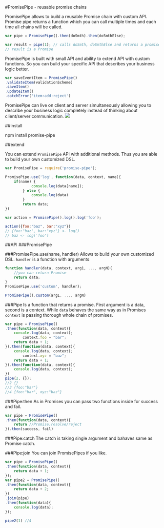 #PromisePipe - reusable promise chains

PromisePipe allows to build a reusable Promise chain with custom API. Promise pipe returns a function which you can call multiple times and each time all chains will be called.

```javascript
var pipe = PromisePipe().then(doSmth).then(doSmthElse);

var result = pipe(1); // calls doSmth, doSmthElse and returns a promise
// result is a Promise

```

PromisePipe is built with small API and ability to extend API with custom functions. So you can build your specific API that describes your business logic better.

```javascript
var saveEventItem = PromisePipe()
.validateItem(validationScheme)
.saveItem()
.updateItem()
.catchError('item:add:reject')
```

PromisePipe can live on client and server simultaneously allowing you to describe your business logic completely instead of thinking about client/server communication.
![](http://g.recordit.co/0jVhHM2rOW.gif)

##install

npm install promise-pipe

##extend

You can extend ```PromisePipe``` API with additional methods. Thus you are able to build your own customized DSL.
```javascript
var PromisePipe = require('promise-pipe');

PromisePipe.use('log', function(data, context, name){
	if(name) {
			console.log(data[name]);
		} else {
			console.log(data)
		}
		return data;
})

var action = PromisePipe().log().log('foo');

action({foo:"baz", bar:"xyz"})
// {foo:"baz", bar:"xyz"} <- log()
// baz <- log('foo')
```
##API
###PromisePipe

###PromisePipe.use(name, handler)
Allows to build your own customized DSL. ```handler``` is a function with arguments

```javascript
function handler(data, context, arg1, ..., argN){
	//you can return Promise
	return data;
}
PromisePipe.use('custom', handler);

PromisePipe().custom(arg1, ..., argN)
```

###Pipe
Is a function that returns a promise. First argument is a data, second is a context. While `data` behaves the same way as in Promises `context` is passing thorough whole chain of promises.

```javascript
var pipe = PromisePipe()
.then(function(data, context){
	console.log(data, context);
		context.foo = "bar";
	return data + 1;
}).then(function(data, context){
	console.log(data, context);
		context.xyz = "baz";
	return data + 1;
}).then(function(data, context){
	console.log(data, context);
})
pipe(2, {});
//2 {}
//3 {foo:"bar"}
//4 {foo:"bar", xyz:"baz"}
```
###Pipe:then
As in Promises you can pass two functions inside for success and fail.
```javascript
var pipe = PromisePipe()
.then(function(data, context){
	return //Promise.resolve/reject
}).then(success, fail)
```
###Pipe:catch
The catch is taking single argument and bahaves same as Promise catch.

###Pipe:join
You can join PromisePipes if you like.

```javascript
var pipe = PromisePipe()
.then(function(data, context){
	return data + 1;
});
var pipe2 = PromisePipe()
.then(function(data, context){
	return data + 2;
})
.join(pipe)
.then(function(data){
	console.log(data);
});

pipe2(1) //4
```
